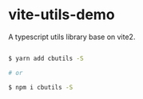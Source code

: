 # vite-utils-demo
A typescript utils library base on vite2.

```sh

$ yarn add cbutils -S

# or

$ npm i cbutils -S

```